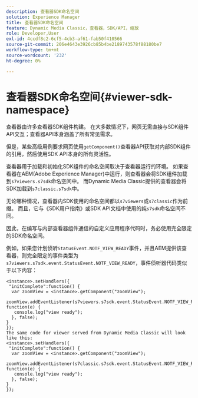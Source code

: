 ```yaml
---
description: 查看器SDK命名空间
solution: Experience Manager
title: 查看器SDK命名空间
feature: Dynamic Media Classic，查看器，SDK/API，缩放
role: Developer,User
exl-id: 4ccdf8c2-6cf5-4cb3-af61-fab50f410566
source-git-commit: 206e4643e3926cb85b4be2189743578f88180be7
workflow-type: tm+mt
source-wordcount: '232'
ht-degree: 0%

---
```


# 查看器SDK命名空间{#viewer-sdk-namespace}

查看器由许多查看器SDK组件构建。 在大多数情况下，网页无需直接与SDK组件API交互；查看器API本身涵盖了所有常见需求。

但是，某些高级用例要求网页使用`getComponent()`查看器API获取对内部SDK组件的引用，然后使用SDK API本身的所有灵活性。

查看器用于加载和初始化SDK组件的命名空间取决于查看器运行的环境。 如果查看器在AEM(Adobe Experience Manager)中运行，则查看器会将SDK组件加载到`s7viewers.s7sdk`命名空间中。 而Dynamic Media Classic提供的查看器会将SDK加载到`s7classic.s7sdk`中。

无论哪种情况，查看器内SDK使用的命名空间都以`s7viewers`或`s7classic`作为前缀。 而且，它与《SDK用户指南》或SDK API文档中使用的纯`s7sdk`命名空间不同。

因此，在编写与内部查看器组件通信的自定义应用程序代码时，务必使用完全限定的SDK命名空间。

例如，如果您计划侦听`StatusEvent.NOTF_VIEW_READY`事件，并且AEM提供该查看器，则完全限定的事件类型为`s7viewers.s7sdk.event.StatusEvent.NOTF_VIEW_READY`，事件侦听器代码类似于以下内容：

```
<instance>.setHandlers({ 
 "initComplete":function() { 
  var zoomView = <instance>.getComponent("zoomView"); 
   zoomView.addEventListener(s7viewers.s7sdk.event.StatusEvent.NOTF_VIEW_READY, function(e) { 
   console.log("view ready"); 
  }, false); 
} 
}); 
The same code for viewer served from Dynamic Media Classic will look like this: 
<instance>.setHandlers({ 
 "initComplete":function() { 
  var zoomView = <instance>.getComponent("zoomView"); 
   zoomView.addEventListener(s7classic.s7sdk.event.StatusEvent.NOTF_VIEW_READY, function(e) { 
   console.log("view ready"); 
  }, false); 
} 
}); 
```
